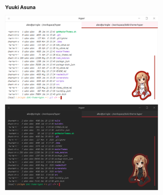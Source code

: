 ### Yuuki Asuna
![asuna code](../screenshots/sao/asuna_light_code.png)
![asuna code](../screenshots/sao/asuna_dark_code.png)

